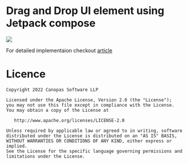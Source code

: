 # Drag and Drop UI element using Jetpack compose

<img src="https://github.com/cp-radhika-s/Drag_and_drop_jetpack_compose/blob/master/gif/sample.gif" />


For detailed implementaion checkout [article](https://blog.canopas.com/android-drag-and-drop-ui-element-in-jetpack-compose-14922073b3f1)

# Licence

```
Copyright 2022 Canopas Software LLP

Licensed under the Apache License, Version 2.0 (the "License");
you may not use this file except in compliance with the License.
You may obtain a copy of the License at

   http://www.apache.org/licenses/LICENSE-2.0

Unless required by applicable law or agreed to in writing, software
distributed under the License is distributed on an "AS IS" BASIS,
WITHOUT WARRANTIES OR CONDITIONS OF ANY KIND, either express or implied.
See the License for the specific language governing permissions and
limitations under the License.
```
